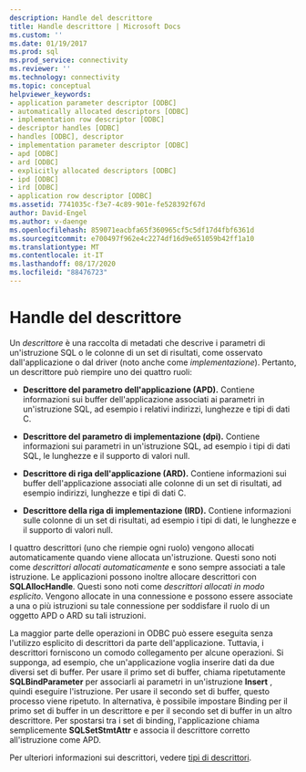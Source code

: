 ```yaml
---
description: Handle del descrittore
title: Handle descrittore | Microsoft Docs
ms.custom: ''
ms.date: 01/19/2017
ms.prod: sql
ms.prod_service: connectivity
ms.reviewer: ''
ms.technology: connectivity
ms.topic: conceptual
helpviewer_keywords:
- application parameter descriptor [ODBC]
- automatically allocated descriptors [ODBC]
- implementation row descriptor [ODBC]
- descriptor handles [ODBC]
- handles [ODBC], descriptor
- implementation parameter descriptor [ODBC]
- apd [ODBC]
- ard [ODBC]
- explicitly allocated descriptors [ODBC]
- ipd [ODBC]
- ird [ODBC]
- application row descriptor [ODBC]
ms.assetid: 7741035c-f3e7-4c89-901e-fe528392f67d
author: David-Engel
ms.author: v-daenge
ms.openlocfilehash: 859071eacbfa65f360965cf5c5df17d4fbf6361d
ms.sourcegitcommit: e700497f962e4c2274df16d9e651059b42ff1a10
ms.translationtype: MT
ms.contentlocale: it-IT
ms.lasthandoff: 08/17/2020
ms.locfileid: "88476723"
---
```

# <a name="descriptor-handles"></a>Handle del descrittore
Un *descrittore* è una raccolta di metadati che descrive i parametri di un'istruzione SQL o le colonne di un set di risultati, come osservato dall'applicazione o dal driver (noto anche come *implementazione*). Pertanto, un descrittore può riempire uno dei quattro ruoli:  
  
-   **Descrittore del parametro dell'applicazione (APD).** Contiene informazioni sui buffer dell'applicazione associati ai parametri in un'istruzione SQL, ad esempio i relativi indirizzi, lunghezze e tipi di dati C.  
  
-   **Descrittore del parametro di implementazione (dpi).** Contiene informazioni sui parametri in un'istruzione SQL, ad esempio i tipi di dati SQL, le lunghezze e il supporto di valori null.  
  
-   **Descrittore di riga dell'applicazione (ARD).** Contiene informazioni sui buffer dell'applicazione associati alle colonne di un set di risultati, ad esempio indirizzi, lunghezze e tipi di dati C.  
  
-   **Descrittore della riga di implementazione (IRD).** Contiene informazioni sulle colonne di un set di risultati, ad esempio i tipi di dati, le lunghezze e il supporto di valori null.  
  
 I quattro descrittori (uno che riempie ogni ruolo) vengono allocati automaticamente quando viene allocata un'istruzione. Questi sono noti come *descrittori allocati automaticamente* e sono sempre associati a tale istruzione. Le applicazioni possono inoltre allocare descrittori con **SQLAllocHandle**. Questi sono noti come *descrittori allocati in modo esplicito*. Vengono allocate in una connessione e possono essere associate a una o più istruzioni su tale connessione per soddisfare il ruolo di un oggetto APD o ARD su tali istruzioni.  
  
 La maggior parte delle operazioni in ODBC può essere eseguita senza l'utilizzo esplicito di descrittori da parte dell'applicazione. Tuttavia, i descrittori forniscono un comodo collegamento per alcune operazioni. Si supponga, ad esempio, che un'applicazione voglia inserire dati da due diversi set di buffer. Per usare il primo set di buffer, chiama ripetutamente **SQLBindParameter** per associarli ai parametri in un'istruzione **Insert** , quindi eseguire l'istruzione. Per usare il secondo set di buffer, questo processo viene ripetuto. In alternativa, è possibile impostare Binding per il primo set di buffer in un descrittore e per il secondo set di buffer in un altro descrittore. Per spostarsi tra i set di binding, l'applicazione chiama semplicemente **SQLSetStmtAttr** e associa il descrittore corretto all'istruzione come APD.  
  
 Per ulteriori informazioni sui descrittori, vedere [tipi di descrittori](../../../odbc/reference/develop-app/types-of-descriptors.md).
